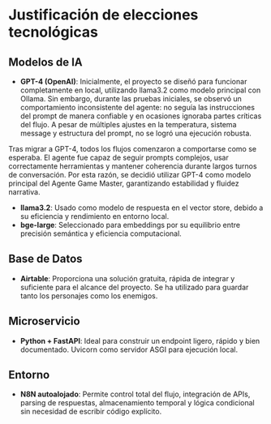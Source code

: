 # Justificación de elecciones tecnológicas

## Modelos de IA

- **GPT-4 (OpenAI)**: Inicialmente, el proyecto se diseñó para funcionar completamente en local, utilizando llama3.2 como modelo principal con Ollama. Sin embargo, durante las pruebas iniciales, se observó un comportamiento inconsistente del agente: no seguía las instrucciones del prompt de manera confiable y en ocasiones ignoraba partes críticas del flujo. A pesar de múltiples ajustes en la temperatura, sistema message y estructura del prompt, no se logró una ejecución robusta.

Tras migrar a GPT-4, todos los flujos comenzaron a comportarse como se esperaba. El agente fue capaz de seguir prompts complejos, usar correctamente herramientas y mantener coherencia durante largos turnos de conversación. Por esta razón, se decidió utilizar GPT-4 como modelo principal del Agente Game Master, garantizando estabilidad y fluidez narrativa.
- **llama3.2**: Usado como modelo de respuesta en el vector store, debido a su eficiencia y rendimiento en entorno local.
- **bge-large**: Seleccionado para embeddings por su equilibrio entre precisión semántica y eficiencia computacional.

## Base de Datos

- **Airtable**: Proporciona una solución gratuita, rápida de integrar y suficiente para el alcance del proyecto. Se ha utilizado para guardar tanto los personajes como los enemigos.

## Microservicio

- **Python + FastAPI**: Ideal para construir un endpoint ligero, rápido y bien documentado. Uvicorn como servidor ASGI para ejecución local.

## Entorno

- **N8N autoalojado**: Permite control total del flujo, integración de APIs, parsing de respuestas, almacenamiento temporal y lógica condicional sin necesidad de escribir código explícito.
